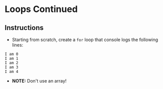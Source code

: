 # Loops Continued

## Instructions

- Starting from scratch, create a `for` loop that console logs the following lines:

```
I am 0
I am 1
I am 2
I am 3
I am 4
```

- **NOTE:** Don't use an array!

